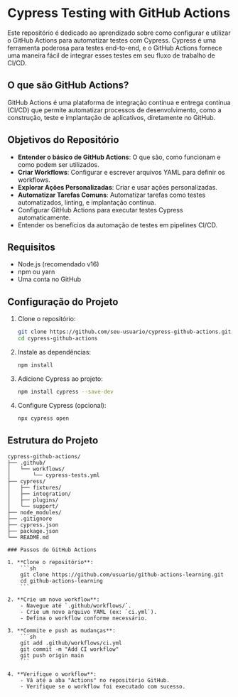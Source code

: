 # Cypress Testing with GitHub Actions

Este repositório é dedicado ao aprendizado sobre como configurar e utilizar o GitHub Actions para automatizar testes com Cypress. Cypress é uma ferramenta poderosa para testes end-to-end, e o GitHub Actions fornece uma maneira fácil de integrar esses testes em seu fluxo de trabalho de CI/CD.

## O que são GitHub Actions?

GitHub Actions é uma plataforma de integração contínua e entrega contínua (CI/CD) que permite automatizar processos de desenvolvimento, como a construção, teste e implantação de aplicativos, diretamente no GitHub.

## Objetivos do Repositório

- **Entender o básico de GitHub Actions**: O que são, como funcionam e como podem ser utilizados.
- **Criar Workflows**: Configurar e escrever arquivos YAML para definir os workflows.
- **Explorar Ações Personalizadas**: Criar e usar ações personalizadas.
- **Automatizar Tarefas Comuns**: Automatizar tarefas como testes automatizados, linting, e implantação contínua.
- Configurar GitHub Actions para executar testes Cypress automaticamente.
- Entender os benefícios da automação de testes em pipelines CI/CD.

## Requisitos

- Node.js (recomendado v16)
- npm ou yarn
- Uma conta no GitHub

## Configuração do Projeto

1. Clone o repositório:
    ```bash
    git clone https://github.com/seu-usuario/cypress-github-actions.git
    cd cypress-github-actions
    ```

2. Instale as dependências:
    ```bash
    npm install
    ```

3. Adicione Cypress ao projeto:
    ```bash
    npm install cypress --save-dev
    ```

4. Configure Cypress (opcional):
    ```bash
    npx cypress open
    ```

## Estrutura do Projeto

```plaintext
cypress-github-actions/
├── .github/
│   └── workflows/
│       └── cypress-tests.yml
├── cypress/
│   ├── fixtures/
│   ├── integration/
│   ├── plugins/
│   └── support/
├── node_modules/
├── .gitignore
├── cypress.json
├── package.json
└── README.md

### Passos do GitHub Actions

1. **Clone o repositório**:
    ```sh
    git clone https://github.com/usuario/github-actions-learning.git
    cd github-actions-learning
    ```

2. **Crie um novo workflow**:
    - Navegue até `.github/workflows/`.
    - Crie um novo arquivo YAML (ex: `ci.yml`).
    - Defina o workflow conforme necessário.

3. **Commite e push as mudanças**:
    ```sh
    git add .github/workflows/ci.yml
    git commit -m "Add CI workflow"
    git push origin main
    ```

4. **Verifique o workflow**:
    - Vá até a aba "Actions" no repositório GitHub.
    - Verifique se o workflow foi executado com sucesso.

